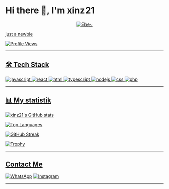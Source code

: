 # Hi there 👋, I'm xinz21
<p align="center">
  <a href="https://github.com/Xinz21"><img src="http://readme-typing-svg.herokuapp.com?color=7FFF00&center=true&vCenter=true&multiline=false&lines=Welcome+To+My+Github+Profile;XinZ" alt="Ehe~">
</p>
    
just a newbie

![Profile Views](https://komarev.com/ghpvc/?username=xinz21&color=blueviolet)

---
## 🛠️ Tech Stack
![javascript](https://img.shields.io/badge/-javascript-05122A?style=flat&logo=javascript) ![react](https://img.shields.io/badge/-react-05122A?style=flat&logo=react) ![html](https://img.shields.io/badge/-html-05122A?style=flat&logo=html) ![typescript](https://img.shields.io/badge/-typescript-05122A?style=flat&logo=typescript) ![nodejs](https://img.shields.io/badge/-nodejs-05122A?style=flat&logo=nodejs) ![css](https://img.shields.io/badge/-css-05122A?style=flat&logo=css) ![php](https://img.shields.io/badge/-php-05122A?style=flat&logo=php)

---
## 📊 My statistik
![xinz21's GitHub stats](https://github-readme-stats.vercel.app/api?username=xinz21&show_icons=true&theme=nightowl)

![Top Languages](https://github-readme-stats.vercel.app/api/top-langs/?username=xinz21&layout=compact&theme=nightowl)

![GitHub Streak](https://github-readme-streak-stats.herokuapp.com/?user=xinz21&theme=nightowl)

![Trophy](https://github-profile-trophy.vercel.app/?username=xinz21&theme=nightowl&row=1)

---
## Contact Me
 [![WhatsApp](https://img.shields.io/badge/WhatsApp-25D366?style=flat&logo=whatsapp&logoColor=white)](https://wa.me/6281319810300)
 [![Instagram](https://img.shields.io/badge/Instagram-E4405F?style=flat&logo=instagram&logoColor=white)](https://www.instagram.com/takashiizuki0/)
 
--- 

